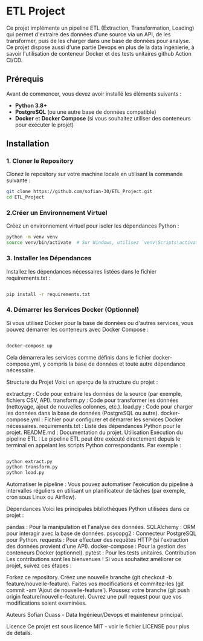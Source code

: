 # ETL Project

Ce projet implémente un pipeline ETL (Extraction, Transformation, Loading) qui permet d'extraire des données d'une source via un API, de les transformer, puis de les charger dans une base de données pour analyse. Ce projet dispose aussi d'une partie Devops en plus de la data ingénierie, à savoir l'utilisation de conteneur Docker et des tests unitaires github Action CI/CD.

## Prérequis

Avant de commencer, vous devez avoir installé les éléments suivants :

- **Python 3.8+**
- **PostgreSQL** (ou une autre base de données compatible)
- **Docker** et **Docker Compose** (si vous souhaitez utiliser des conteneurs pour exécuter le projet)

## Installation

### 1. Cloner le Repository

Clonez le repository sur votre machine locale en utilisant la commande suivante :

```bash
git clone https://github.com/sofian-30/ETL_Project.git
cd ETL_Project
```

### 2.Créer un Environnement Virtuel
Créez un environnement virtuel pour isoler les dépendances Python :

```bash
python -m venv venv
source venv/bin/activate  # Sur Windows, utilisez `venv\Scripts\activate`
```
### 3. Installer les Dépendances
Installez les dépendances nécessaires listées dans le fichier requirements.txt :

```bash

pip install -r requirements.txt
```
### 4. Démarrer les Services Docker (Optionnel)
Si vous utilisez Docker pour la base de données ou d'autres services, vous pouvez démarrer les conteneurs avec Docker Compose :

```bash

docker-compose up
```
Cela démarrera les services comme définis dans le fichier docker-compose.yml, y compris la base de données et toute autre dépendance nécessaire.

Structure du Projet
Voici un aperçu de la structure du projet :

extract.py : Code pour extraire les données de la source (par exemple, fichiers CSV, API).
transform.py : Code pour transformer les données (nettoyage, ajout de nouvelles colonnes, etc.).
load.py : Code pour charger les données dans la base de données (PostgreSQL ou autre).
docker-compose.yml : Fichier pour configurer et démarrer les services Docker nécessaires.
requirements.txt : Liste des dépendances Python pour le projet.
README.md : Documentation du projet.
Utilisation
Exécution du pipeline ETL : Le pipeline ETL peut être exécuté directement depuis le terminal en appelant les scripts Python correspondants. Par exemple :

```bash

python extract.py
python transform.py
python load.py
```
Automatiser le pipeline : Vous pouvez automatiser l'exécution du pipeline à intervalles réguliers en utilisant un planificateur de tâches (par exemple, cron sous Linux ou Airflow).

Dépendances
Voici les principales bibliothèques Python utilisées dans ce projet :

pandas : Pour la manipulation et l'analyse des données.
SQLAlchemy : ORM pour interagir avec la base de données.
psycopg2 : Connecteur PostgreSQL pour Python.
requests : Pour effectuer des requêtes HTTP (si l'extraction des données provient d'une API).
docker-compose : Pour la gestion des conteneurs Docker (optionnel).
pytest : Pour les tests unitaires.
Contribution
Les contributions sont les bienvenues ! Si vous souhaitez améliorer ce projet, suivez ces étapes :

Forkez ce repository.
Créez une nouvelle branche (git checkout -b feature/nouvelle-feature).
Faites vos modifications et commitez-les (git commit -am 'Ajout de nouvelle-feature').
Poussez votre branche (git push origin feature/nouvelle-feature).
Ouvrez une pull request pour que vos modifications soient examinées.


Auteurs
Sofian Ouass - Data Ingénieur/Devops et mainteneur principal.

Licence
Ce projet est sous licence MIT - voir le fichier LICENSE pour plus de détails.







